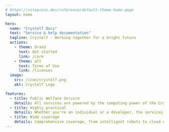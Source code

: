 ```yaml
---
# https://vitepress.dev/reference/default-theme-home-page
layout: home

hero:
  name: "Crystelf Docs"
  text: "Service & help documentation"
  tagline: Crystelf · Working together for a bright future
  actions:
    - theme: brand
      text: Get started
      link: /core
    - theme: alt
      text: Terms of Use
      link: /licenses
  image:
    src: /icon/crystelf.png
    akt: Crystelf Logo

features:
  - title: Public Welfare Service
    details: All services are powered by the computing power of the Crystelf Data Center and its partners, and maintained by the Crystelf development team.
  - title: Highly practical
    details: Whether you're an individual or a developer, the services provided by Crystelf are highly helpful.
  - title: Wide coverage
    details: Comprehensive coverage, from intelligent robots to cloud APIs, and more.
---
```


